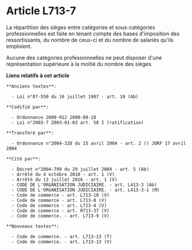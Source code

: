 # Article L713-7

La répartition des sièges entre catégories et sous-catégories professionnelles est faite en tenant compte des bases
d'imposition des ressortissants, du nombre de ceux-ci et du nombre de salariés qu'ils emploient.

Aucune des catégories professionnelles ne peut disposer d'une représentation supérieure à la moitié du nombre des sièges.

**Liens relatifs à cet article**

	**Anciens textes**:

	  - Loi n°87-550 du 16 juillet 1987 - art. 10 (Ab)

	**Codifié par**:

	  - Ordonnance 2000-912 2000-09-18
	  - Loi n°2003-7 2003-01-03 art. 50 I (ratification)

	**Transféré par**:

	  - Ordonnance n°2004-328 du 15 avril 2004 - art. 2 () JORF 17 avril 2004

	**Cité par**:

	  - Décret n°2004-799 du 29 juillet 2004 - art. 5 (Ab)
	  - Arrêté du 4 octobre 2010 - art. 1 (V)
	  - Arrêté du 13 juillet 2016 - art. 1 (V)
	  - CODE DE L'ORGANISATION JUDICIAIRE. - art. L413-3 (Ab)
	  - CODE DE L'ORGANISATION JUDICIAIRE. - art. L413-3-1 (M)
	  - Code de commerce - art. L713-10 (V)
	  - Code de commerce - art. L713-8 (V)
	  - Code de commerce - art. L723-4 (V)
	  - Code de commerce - art. R713-37 (V)
	  - Code de commerce. - art. L713-9 (V)

	**Nouveaux textes**:

	  - Code de commerce. - art. L713-13 (T)
	  - Code de commerce. - art. L713-13 (V)
